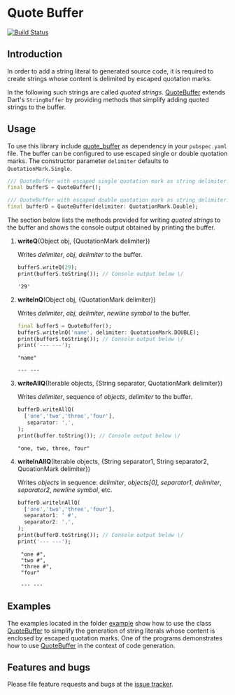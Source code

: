 # Quote Buffer
[![Build Status](https://travis-ci.com/simphotonics/quote_buffer.svg?branch=master)](https://travis-ci.com/simphotonics/quote_buffer)

## Introduction

In order to add a string literal to generated source code, it is required
to create strings whose content is delimited by escaped quotation marks.

In the following such strings are called *quoted strings*. [QuoteBuffer]
extends Dart's `StringBuffer` by providing methods that simplify
adding quoted strings to the buffer.

## Usage

To use this library include [quote_buffer] as dependency in your `pubspec.yaml` file.
The buffer can be configured to use escaped single or double quotation marks. The constructor parameter `delimiter` defaults
to `QuotationMark.Single`.
```Dart
/// QuoteBuffer with escaped single quotation mark as string delimiter.
final bufferS = QuoteBuffer();

/// QuoteBuffer with escaped double quotation mark as string delimiter.
final bufferD = QuoteBuffer(delimiter: QuotationMark.Double);
```

The section below lists the methods provided for writing *quoted strings* to the
buffer and shows the console output obtained by printing the buffer.
1. **writeQ**(Object obj, {QuotationMark delimiter})

    Writes *delimiter*, *obj*, *delimiter* to the buffer.
    ```Dart
    bufferS.writeQ(29);
    print(bufferS.toString()); // Console output below \/
    ```
    ```Console
    '29'
    ```

2. **writelnQ**(Object obj, {QuotationMark delimiter})

    Writes *delimiter*, *obj*, *delimiter*, *newline symbol* to the buffer.
    ```Dart
    final bufferS = QuoteBuffer();
    bufferS.writelnQ('name', delimiter: QuotationMark.DOUBLE);
    print(bufferS.toString()); // Console output below \/
    print('--- ---');
    ```
    ```Console
    "name"

    --- ---
    ```
3. **writeAllQ**(Iterable objects, {String separator, QuotationMark delimiter})

    Writes *delimiter*, sequence of *objects*, *delimiter* to the buffer.
    ```Dart
    bufferD.writeAllQ(
      ['one','two','three','four'],
       separator: ',',
    );
    print(buffer.toString()); // Console output below \/
    ```
    ```Console
    "one, two, three, four"
    ```

4. **writelnAllQ**(Iterable objects, {String separator1, String separator2, QuoationMark delimiter})

    Writes *objects* in sequence: *delimiter*, *objects[0]*, *separator1*, *delimiter*, *separator2*, *newline symbol*, etc.
    ```Dart
    bufferD.writelnAllQ(
      ['one','two','three','four'],
      separator1: ' #',
      separator2: ',',
    );
    print(bufferD.toString()); // Console output below \/
    print('--- ---');
    ```
    ```Console
     "one #",
     "two #",
     "three #",
     "four"

     --- ---
    ```

## Examples

The examples located in the folder [example] show how to use the class [QuoteBuffer] to simplify the generation of string literals whose content is enclosed by escaped quotation marks. One of the programs demonstrates how to use [QuoteBuffer] in the context of code generation.

## Features and bugs

Please file feature requests and bugs at the [issue tracker].

[issue tracker]: https://github.com/simphotonics/quote_buffer/issues
[code_builder]: https://pub.dev/packages/code_builder
[example]: example
[QuoteBuffer]: https://pub.dev/packages/quote_buffer
[quote_buffer]: https://pub.dev/packages/quote_buffer